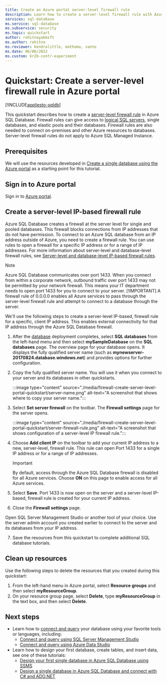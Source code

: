 ```yaml
---
title: Create an Azure portal server-level firewall rule
description: Learn how to create a server-level firewall rule with Azure portal
services: sql-database
ms.service: sql-database
ms.subservice: security
ms.topic: quickstart
author: rohitnayakmsft
ms.author: rohitna
ms.reviewer: kendralittle, mathoma, vanto
ms.date: 06/06/2022
ms.custom: kr2b-contr-experiment
---
```

# Quickstart: Create a server-level firewall rule in Azure portal
[!INCLUDE[appliesto-sqldb](../includes/appliesto-sqldb.md)]

This quickstart describes how to create a [server-level firewall rule](firewall-configure.md) in Azure SQL Database. Firewall rules can give access to [logical SQL servers](logical-servers.md), single databases, and elastic pools and their databases. Firewall rules are also needed to connect on-premises and other Azure resources to databases. Server-level firewall rules do not apply to Azure SQL Managed Instance.

## Prerequisites

We will use the resources developed in [Create a single database using the Azure portal](single-database-create-quickstart.md) as a starting point for this tutorial.

## Sign in to Azure portal

Sign in to [Azure portal](https://portal.azure.com/).

## Create a server-level IP-based firewall rule

 Azure SQL Database creates a firewall at the server level for single and pooled databases. This firewall blocks connections from IP addresses that do not have permission. To connect to an Azure SQL database from an IP address outside of Azure, you need to create a firewall rule. You can use rules to open a firewall for a specific IP address or for a range of IP addresses. For more information about server-level and database-level firewall rules, see [Server-level and database-level IP-based firewall rules](firewall-configure.md).

> [!NOTE]
> Azure SQL Database communicates over port 1433. When you connect from within a corporate network, outbound traffic over port 1433 may not be permitted by your network firewall. This means your IT department needs to open port 1433 for you to connect to your server.
> [!IMPORTANT]
> A firewall rule of 0.0.0.0 enables all Azure services to pass through the server-level firewall rule and attempt to connect to a database through the server.

We'll use the following steps to create a server-level IP-based, firewall rule for a specific, client IP address. This enables external connectivity for that IP address through the Azure SQL Database firewall.

1. After the [database](#prerequisites) deployment completes, select **SQL databases** from the left-hand menu and then select **mySampleDatabase** on the **SQL databases** page. The overview page for your database opens. It displays the fully qualified server name (such as **mynewserver-20170824.database.windows.net**) and provides options for further configuration.

2. Copy the fully qualified server name. You will use it when you connect to your server and its databases in other quickstarts.

   :::image type="content" source="./media/firewall-create-server-level-portal-quickstart/server-name.png" alt-text="A screenshot that shows where to copy your server name.":::

3. Select **Set server firewall** on the toolbar. The **Firewall settings** page for the server opens.

   :::image type="content" source="./media/firewall-create-server-level-portal-quickstart/server-firewall-rule.png" alt-text="A screenshot that shows configuration of a server-level IP firewall rule.":::

4. Choose **Add client IP** on the toolbar to add your current IP address to a new, server-level, firewall rule. This rule can open Port 1433 for a single IP address or for a range of IP addresses.

   > [!IMPORTANT]
   > By default, access through the Azure SQL Database firewall is disabled for all Azure services. Choose **ON** on this page to enable access for all Azure services.
   >

5. Select **Save**. Port 1433 is now open on the server and a server-level IP-based, firewall rule is created for your current IP address.

6. Close the **Firewall settings** page.

 Open SQL Server Management Studio or another tool of your choice. Use the server admin account you created earlier to connect to the server and its databases from your IP address.

7. Save the resources from this quickstart to complete additional SQL database tutorials.

## Clean up resources

Use the following steps to delete the resources that you created during this quickstart:

1. From the left-hand menu in Azure portal, select **Resource groups** and then select **myResourceGroup**.
2. On your resource group page, select **Delete**, type **myResourceGroup** in the text box, and then select **Delete**.

## Next steps

- Learn how to [connect and query](connect-query-content-reference-guide.md) your database using your favorite tools or languages, including:
  - [Connect and query using SQL Server Management Studio](connect-query-ssms.md)
  - [Connect and query using Azure Data Studio](/sql/azure-data-studio/quickstart-sql-database?toc=/azure/sql-database/toc.json)
- Learn how to design your first database, create tables, and insert data, see one of these tutorials:
  - [Design your first single database in Azure SQL Database using SSMS](design-first-database-tutorial.md)
  - [Design a single database in Azure SQL Database and connect with C# and ADO.NET](design-first-database-csharp-tutorial.md)
